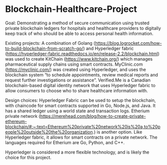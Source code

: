 # Blockchain-Healthcare-Project

Goal: Demonstrating a method of secure communication using trusted private blockchain ledgers for hospitals and healthcare providers to digitally keep track of who should be able to access personal health information. 

Existing projects: 
A combination of Golang (https://blog.logrocket.com/how-to-build-blockchain-from-scratch-go/) and Hyperledger fabric (https://hyperledger-fabric.readthedocs.io/en/release-2.2/blockchain.html) was used to create KitChain (https://www.kitchain.org/) which manages pharmaceutical supply chains using smart contracts.
	MyClinic.com (https://myclinic.com/) was created using Hyperledger, and uses the blockchain system “to schedule appointments, review medical reports and request further investigations or assistance”.
	Verified.Me is a Canadian blockchain-based digital identity network that uses Hyperledger fabric to allow consumers to choose who to share healthcare information with.

Design choices: 
Hyperledger Fabric can be used to setup the blockchain, with chaincode for smart contracts supported in Go, Node.js, and Java. It has a shared ledger using a world state and transaction logs.
	Etherium private network (https://merehead.com/blog/how-to-create-private-ethereum-blockchain/#:~:text=Ethereum%20private%20network%20is%20a,to%20people%20outside%20the%20organization.) is another option. Like Hyperledger fabric, it allows for smart contracts on a private network. The languages required for Etherium are Go, Python, and C++.

Hyperledger is considered a more flexible technology, and is likely the choice for this project.
